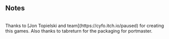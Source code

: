 ## Notes
<br/>
Thanks to [Jon Topielski and team](https://cyfo.itch.io/paused) for creating this games. Also thanks to tabreturn for the packaging for portmaster.
<br/>
